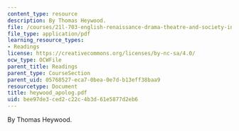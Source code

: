 ```yaml
---
content_type: resource
description: By Thomas Heywood.
file: /courses/21l-703-english-renaissance-drama-theatre-and-society-in-the-age-of-shakespeare-fall-2003/bee97de3ced2c22c4b3d61e5877d2eb6_heywood_apolog.pdf
file_type: application/pdf
learning_resource_types:
- Readings
license: https://creativecommons.org/licenses/by-nc-sa/4.0/
ocw_type: OCWFile
parent_title: Readings
parent_type: CourseSection
parent_uid: 05768527-eca7-0bea-0e7d-b13eff38baa9
resourcetype: Document
title: heywood_apolog.pdf
uid: bee97de3-ced2-c22c-4b3d-61e5877d2eb6
---
```

By Thomas Heywood.